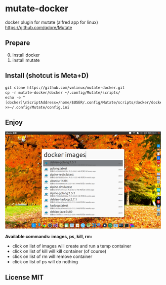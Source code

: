 # mutate-docker
docker plugin for mutate (alfred app for linux) https://github.com/qdore/Mutate

## Prepare

0. install docker
1. install mutate

## Install (shotcut is Meta+D)

    git clone https://github.com/vmlinux/mutate-docker.git
    cp -r mutate-docker/docker ~/.config/Mutate/scripts/
    echo -e "[docker]\nScriptAddress=/home/$USER/.config/Mutate/scripts/docker/docker.sh\nIconAddress=/home/$USER/.config/Mutate/scripts/docker/docker.png\nHotKey=Meta+D\nArguments=need" >>~/.config/Mutate/config.ini

## Enjoy

![ScreenShot](doc/docker-images.png)

**Available commands: images, ps, kill, rm:**

- click on list of images will create and run a temp container
- click on list of kill will kill container (of course)
- click on list of rm will remove container
- click on list of ps will do nothing

## License MIT
